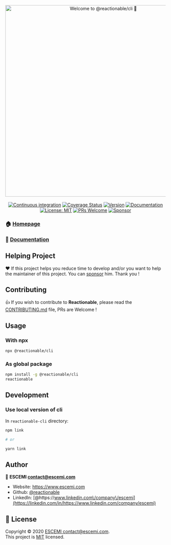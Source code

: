 <p align="center">
  <a href="#" target="_blank"><img alt="Welcome to @reactionable/cli 👋" src="https://repository-images.githubusercontent.com/215311972/d9a05700-fbbf-11e9-96c7-c9230f407f12" width="600"></a>
  <br/><br/>
  <a href="https://github.com/reactionable/reactionable-cli/actions?query=workflow%3A%22Continuous+Integration%22" target="_blank"><img alt="Continuous integration" src="https://github.com/reactionable/reactionable-cli/workflows/Continuous%20Integration/badge.svg"></a>
  <a href="https://codecov.io/gh/reactionable/reactionable-cli" target="_blank"><img alt="Coverage Status" src="https://codecov.io/gh/reactionable/reactionable-cli/branch/master/graph/badge.svg"></a>
  <a href="https://www.npmjs.com/package/@reactionable/cli" target="_blank"><img alt="Version" src="https://img.shields.io/npm/v/@reactionable/cli.svg"></a>
  <a href="https://github.com/reactionable/reactionable-cli#readme" target="_blank"><img alt="Documentation" src="https://img.shields.io/badge/documentation-yes-brightgreen.svg" /></a>
  <a href="https://github.com/reactionable/reactionable/blob/master/LICENSE" target="_blank"><img alt="License: MIT" src="https://img.shields.io/badge/License-MIT-yellow.svg" /></a>
  <a href="CONTRIBUTING.md" target="_blank"><img src="https://img.shields.io/badge/PRs-welcome-brightgreen.svg" alt="PRs Welcome"></a>
  <a href="https://github.com/sponsors/neilime"><img src="https://img.shields.io/badge/%E2%9D%A4-Sponsor-ff69b4" alt="Sponsor"></a>
</p>

### 🏠 [Homepage](https://reactionable.github.io/reactionable-cli)

### 🧾 [Documentation](https://reactionable.github.io/reactionable-cli/docs)

## Helping Project

❤️ If this project helps you reduce time to develop and/or you want to help the maintainer of this project. You can [sponsor](https://github.com/sponsors/neilime) him. Thank you !

## Contributing

👍 If you wish to contribute to **Reactionable**, please read the [CONTRIBUTING.md](CONTRIBUTING.md) file, PRs are Welcome !

## Usage

### With npx

```sh
npx @reactionable/cli
```

### As global package

```sh
npm install -g @reactionable/cli
reactionable
```

## Development

### Use local version of cli

In `reactionable-cli` directory:

```sh
npm link

# or

yarn link
```

## Author

👤 **ESCEMI <contact@escemi.com>**

- Website: https://www.escemi.com
- Github: [@reactionable](https://github.com/reactionable)
- LinkedIn: [@https:\/\/www.linkedin.com\/company\/escemi](https://linkedin.com/in/https://www.linkedin.com/company/escemi)

## 📝 License

Copyright © 2020 [ESCEMI <contact@escemi.com>](https://github.com/reactionable).<br />
This project is [MIT](https://github.com/reactionable/reactionable-cli/blob/master/LICENSE) licensed.

